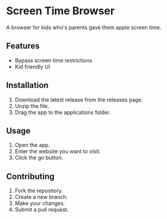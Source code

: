 # Screen Time Browser
 

 A browser for kids who's parents gave them apple screen time.
 

 ## Features
 

 *  Bypass screen time restrictions
 *  Kid friendly UI
 

 ## Installation
 

 1. Download the latest release from the releases page.
 2. Unzip the file.
 3. Drag the app to the applications folder.
 

 ## Usage
 

 1. Open the app.
 2. Enter the website you want to visit.
 3. Click the go button.
 

 ## Contributing
 

 1. Fork the repository.
 2. Create a new branch.
 3. Make your changes.
 4. Submit a pull request.